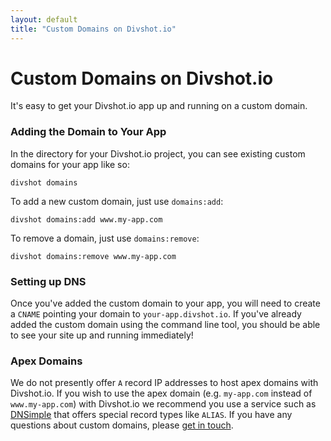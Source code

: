```yaml
---
layout: default
title: "Custom Domains on Divshot.io"
---
```


# Custom Domains on Divshot.io

<p class="lead">It's easy to get your Divshot.io app up and running on a custom domain.</p>

### Adding the Domain to Your App

In the directory for your Divshot.io project, you can see existing custom domains for your app
like so:

    divshot domains
    
To add a new custom domain, just use `domains:add`:

    divshot domains:add www.my-app.com
    
To remove a domain, just use `domains:remove`:

    divshot domains:remove www.my-app.com
    
### Setting up DNS

Once you've added the custom domain to your app, you will need to create a `CNAME` pointing your
domain to `your-app.divshot.io`. If you've already added the custom domain using the command line
tool, you should be able to see your site up and running immediately!

### Apex Domains

We do not presently offer `A` record IP addresses to host apex domains with Divshot.io. If you wish
to use the apex domain (e.g. `my-app.com` instead of `www.my-app.com`) with Divshot.io we recommend
you use a service such as [DNSimple](http://dnsimple.com/) that offers special record types like
`ALIAS`. If you have any questions about custom domains, please [get in touch](mailto:support@divshot.io).